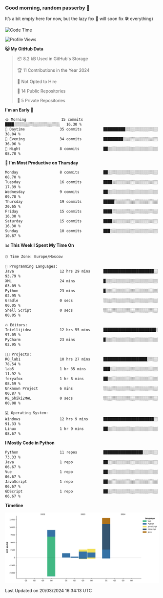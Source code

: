 ### Good morning, random passerby 👋

It’s a bit empty here for now, but the lazy fox 🦊 will soon fix 🛠️ everything)


<!--
**FeryaFox/FeryaFox** is a ✨ _special_ ✨ repository because its `README.md` (this file) appears on your GitHub profile.

Here are some ideas to get you started:

- 🔭 I’m currently working on ...
- 🌱 I’m currently learning ...
- 👯 I’m looking to collaborate on ...
- 🤔 I’m looking for help with ...
- 💬 Ask me about ...
- 📫 How to reach me: ...
- 😄 Pronouns: ...
- ⚡ Fun fact: ...
-->

<!--START_SECTION:waka-->
![Code Time](http://img.shields.io/badge/Code%20Time-56%20hrs%2025%20mins-blue)

![Profile Views](http://img.shields.io/badge/Profile%20Views-0-blue)

**🐱 My GitHub Data** 

> 📦 8.2 kB Used in GitHub's Storage 
 > 
> 🏆 11 Contributions in the Year 2024
 > 
> 🚫 Not Opted to Hire
 > 
> 📜 14 Public Repositories 
 > 
> 🔑 5 Private Repositories 
 > 
**I'm an Early 🐤** 

```text
🌞 Morning                15 commits          ████░░░░░░░░░░░░░░░░░░░░░   16.30 % 
🌆 Daytime                35 commits          ██████████░░░░░░░░░░░░░░░   38.04 % 
🌃 Evening                34 commits          █████████░░░░░░░░░░░░░░░░   36.96 % 
🌙 Night                  8 commits           ██░░░░░░░░░░░░░░░░░░░░░░░   08.70 % 
```
📅 **I'm Most Productive on Thursday** 

```text
Monday                   8 commits           ██░░░░░░░░░░░░░░░░░░░░░░░   08.70 % 
Tuesday                  16 commits          ████░░░░░░░░░░░░░░░░░░░░░   17.39 % 
Wednesday                9 commits           ██░░░░░░░░░░░░░░░░░░░░░░░   09.78 % 
Thursday                 19 commits          █████░░░░░░░░░░░░░░░░░░░░   20.65 % 
Friday                   15 commits          ████░░░░░░░░░░░░░░░░░░░░░   16.30 % 
Saturday                 15 commits          ████░░░░░░░░░░░░░░░░░░░░░   16.30 % 
Sunday                   10 commits          ███░░░░░░░░░░░░░░░░░░░░░░   10.87 % 
```


📊 **This Week I Spent My Time On** 

```text
🕑︎ Time Zone: Europe/Moscow

💬 Programming Languages: 
Java                     12 hrs 29 mins      ███████████████████████░░   93.79 % 
XML                      24 mins             █░░░░░░░░░░░░░░░░░░░░░░░░   03.09 % 
Python                   23 mins             █░░░░░░░░░░░░░░░░░░░░░░░░   02.95 % 
Gradle                   0 secs              ░░░░░░░░░░░░░░░░░░░░░░░░░   00.05 % 
Shell Script             0 secs              ░░░░░░░░░░░░░░░░░░░░░░░░░   00.05 % 

🔥 Editors: 
Intellijidea             12 hrs 55 mins      ████████████████████████░   97.05 % 
PyCharm                  23 mins             █░░░░░░░░░░░░░░░░░░░░░░░░   02.95 % 

🐱‍💻 Projects: 
RO_lab1                  10 hrs 27 mins      ████████████████████░░░░░   78.54 % 
lab5                     1 hr 35 mins        ███░░░░░░░░░░░░░░░░░░░░░░   11.92 % 
feryafox                 1 hr 8 mins         ██░░░░░░░░░░░░░░░░░░░░░░░   08.59 % 
Unknown Project          6 mins              ░░░░░░░░░░░░░░░░░░░░░░░░░   00.87 % 
RE_Shiki2MAL             0 secs              ░░░░░░░░░░░░░░░░░░░░░░░░░   00.08 % 

💻 Operating System: 
Windows                  12 hrs 9 mins       ███████████████████████░░   91.33 % 
Linux                    1 hr 9 mins         ██░░░░░░░░░░░░░░░░░░░░░░░   08.67 % 
```

**I Mostly Code in Python** 

```text
Python                   11 repos            ██████████████████░░░░░░░   73.33 % 
Java                     1 repo              ██░░░░░░░░░░░░░░░░░░░░░░░   06.67 % 
Vue                      1 repo              ██░░░░░░░░░░░░░░░░░░░░░░░   06.67 % 
JavaScript               1 repo              ██░░░░░░░░░░░░░░░░░░░░░░░   06.67 % 
GDScript                 1 repo              ██░░░░░░░░░░░░░░░░░░░░░░░   06.67 % 
```



**Timeline**

![Lines of Code chart](https://raw.githubusercontent.com/FeryaFox/FeryaFox/master/assets/bar_graph.png)


 Last Updated on 20/03/2024 16:34:13 UTC
<!--END_SECTION:waka-->
